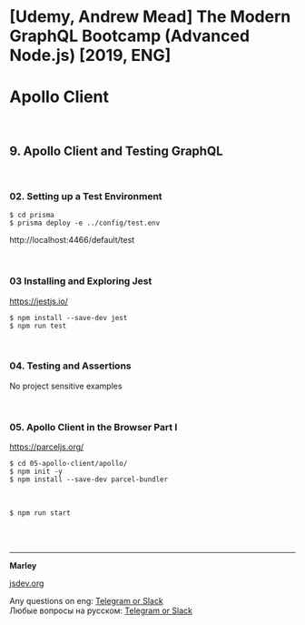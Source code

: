 # [Udemy, Andrew Mead] The Modern GraphQL Bootcamp (Advanced Node.js) [2019, ENG]

# Apollo Client

<br/>

## 9. Apollo Client and Testing GraphQL

<br/>

### 02. Setting up a Test Environment

    $ cd prisma
    $ prisma deploy -e ../config/test.env

http://localhost:4466/default/test

<br/>

### 03 Installing and Exploring Jest

https://jestjs.io/

    $ npm install --save-dev jest
    $ npm run test

<br/>

### 04. Testing and Assertions

No project sensitive examples

<br/>

### 05. Apollo Client in the Browser Part I

https://parceljs.org/

    $ cd 05-apollo-client/apollo/
    $ npm init -y
    $ npm install --save-dev parcel-bundler

<br/>

    $ npm run start

<br/>
<br/>

---

**Marley**

<a href="https://jsdev.org">jsdev.org</a>

Any questions on eng: <a href="https://jsdev.org/chat/">Telegram or Slack</a>  
Любые вопросы на русском: <a href="https://jsdev.ru/chat/">Telegram or Slack</a>
